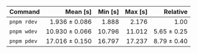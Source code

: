 | Command | Mean [s] | Min [s] | Max [s] | Relative |
|:---|---:|---:|---:|---:|
| `pnpm rdev` | 1.936 ± 0.086 | 1.888 | 2.176 | 1.00 |
| `pnpm wdev` | 10.930 ± 0.066 | 10.796 | 11.012 | 5.65 ± 0.25 |
| `pnpm pdev` | 17.016 ± 0.150 | 16.797 | 17.237 | 8.79 ± 0.40 |
